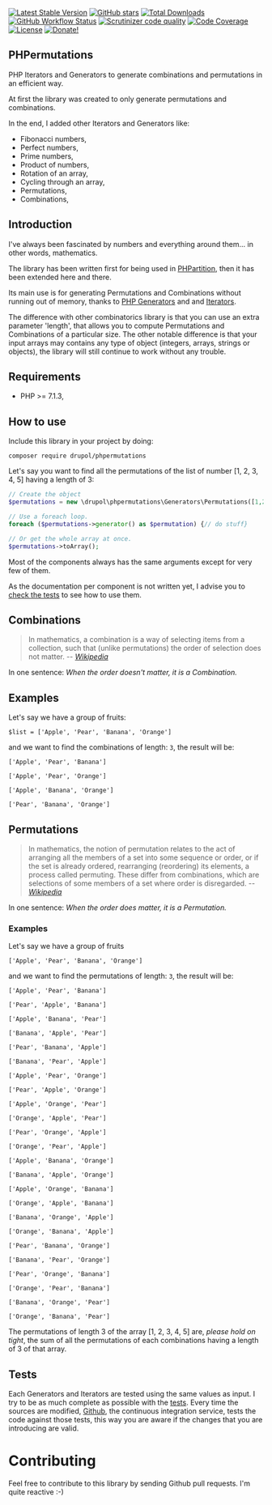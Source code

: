 [![Latest Stable Version](https://img.shields.io/packagist/v/drupol/phpermutations.svg?style=flat-square)](https://packagist.org/packages/drupol/phpermutations)
 [![GitHub stars](https://img.shields.io/github/stars/drupol/phpermutations.svg?style=flat-square)](https://packagist.org/packages/drupol/phpermutations)
 [![Total Downloads](https://img.shields.io/packagist/dt/drupol/phpermutations.svg?style=flat-square)](https://packagist.org/packages/drupol/phpermutations)
 [![GitHub Workflow Status](https://img.shields.io/github/workflow/status/drupol/phpermutations/Continuous%20Integration?style=flat-square)](https://github.com/drupol/phpermutations/actions)
 [![Scrutinizer code quality](https://img.shields.io/scrutinizer/quality/g/drupol/phpermutations/master.svg?style=flat-square)](https://scrutinizer-ci.com/g/drupol/phpermutations/?branch=master)
 [![Code Coverage](https://img.shields.io/scrutinizer/coverage/g/drupol/phpermutations/master.svg?style=flat-square)](https://scrutinizer-ci.com/g/drupol/phpermutations/?branch=master)
 [![License](https://img.shields.io/packagist/l/drupol/phpermutations.svg?style=flat-square)](https://packagist.org/packages/drupol/phpermutations)
 [![Donate!](https://img.shields.io/badge/Donate-Paypal-brightgreen.svg?style=flat-square)](https://paypal.me/drupol)
 
## PHPermutations

PHP Iterators and Generators to generate combinations and permutations in an efficient way.

At first the library was created to only generate permutations and combinations.

In the end, I added other Iterators and Generators like:
* Fibonacci numbers,
* Perfect numbers,
* Prime numbers,
* Product of numbers,
* Rotation of an array,
* Cycling through an array,
* Permutations,
* Combinations,

## Introduction

I've always been fascinated by numbers and everything around them... in other words, mathematics.

The library has been written first for being used in [PHPartition](https://github.com/drupol/phpartition), then it has
been extended here and there.

Its main use is for generating Permutations and Combinations without running out of memory, thanks to
[PHP Generators](https://secure.php.net/manual/en/language.generators.overview.php) and 
and [Iterators](https://secure.php.net/manual/en/class.iterator.php).

The difference with other combinatorics library is that you can use an extra parameter 'length', that allows you to
compute Permutations and Combinations of a particular size.
The other notable difference is that your input arrays may contains any type of object (integers, arrays, strings or
objects), the library will still continue to work without any trouble.

## Requirements

* PHP >= 7.1.3,

## How to use

Include this library in your project by doing:

`composer require drupol/phpermutations`

Let's say you want to find all the permutations of the list of number [1, 2, 3, 4, 5] having a length of 3:

```php
// Create the object
$permutations = new \drupol\phpermutations\Generators\Permutations([1,2,3,4,5], 3);

// Use a foreach loop.
foreach ($permutations->generator() as $permutation) {// do stuff}

// Or get the whole array at once.
$permutations->toArray();
```

Most of the components always has the same arguments except for very few of them.

As the documentation per component is not written yet, I advise you to
[check the tests](https://github.com/drupol/phpermutations/tree/master/tests/src) to see how to use them.

## Combinations

> In mathematics, a combination is a way of selecting items from a collection, such that (unlike permutations) the order
> of selection does not matter.
>  -- [_Wikipedia_](https://en.wikipedia.org/wiki/Combination)

In one sentence: _When the order doesn't matter, it is a Combination._

## Examples

Let's say we have a group of fruits:

`$list = ['Apple', 'Pear', 'Banana', 'Orange']`

and we want to find the combinations of length: `3`, the result will be:

`['Apple', 'Pear', 'Banana']`

`['Apple', 'Pear', 'Orange']`

`['Apple', 'Banana', 'Orange']`

`['Pear', 'Banana', 'Orange']`

## Permutations

> In mathematics, the notion of permutation relates to the act of arranging all the members of a set into some sequence
> or order, or if the set is already ordered, rearranging (reordering) its elements, a process called permuting.
> These differ from combinations, which are selections of some members of a set where order is disregarded.
>  -- [_Wikipedia_](https://en.wikipedia.org/wiki/Permutation)

In one sentence: _When the order does matter, it is a Permutation._

### Examples

Let's say we have a group of fruits

`['Apple', 'Pear', 'Banana', 'Orange']`

and we want to find the permutations of length: `3`, the result will be:

`['Apple', 'Pear', 'Banana']`

`['Pear', 'Apple', 'Banana']`

`['Apple', 'Banana', 'Pear']`

`['Banana', 'Apple', 'Pear']`

`['Pear', 'Banana', 'Apple']`

`['Banana', 'Pear', 'Apple']`

`['Apple', 'Pear', 'Orange']`

`['Pear', 'Apple', 'Orange']`

`['Apple', 'Orange', 'Pear']`

`['Orange', 'Apple', 'Pear']`

`['Pear', 'Orange', 'Apple']`

`['Orange', 'Pear', 'Apple']`

`['Apple', 'Banana', 'Orange']`

`['Banana', 'Apple', 'Orange']`

`['Apple', 'Orange', 'Banana']`

`['Orange', 'Apple', 'Banana']`

`['Banana', 'Orange', 'Apple']`

`['Orange', 'Banana', 'Apple']`

`['Pear', 'Banana', 'Orange']`

`['Banana', 'Pear', 'Orange']`

`['Pear', 'Orange', 'Banana']`

`['Orange', 'Pear', 'Banana']`

`['Banana', 'Orange', 'Pear']`

`['Orange', 'Banana', 'Pear']`

The permutations of length 3 of the array [1, 2, 3, 4, 5] are, _please hold on tight_, the sum of all the permutations
of each combinations having a length of 3 of that array.

## Tests

Each Generators and Iterators are tested using the same values as input. I try to be as much complete as possible with
the [tests](https://github.com/drupol/phpermutations/tree/master/tests/fixtures).
Every time the sources are modified, [Github](https://github.com/drupol/phpermutations/actions), the continuous integration
service, tests the code against those tests, this way you are aware if the changes that you are introducing are valid.

# Contributing

Feel free to contribute to this library by sending Github pull requests. I'm quite reactive :-)
